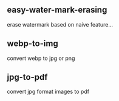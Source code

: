 ﻿## easy-water-mark-erasing
erase watermark based on naive feature...

## webp-to-img
convert webp to jpg or png

## jpg-to-pdf
convert jpg format images to pdf